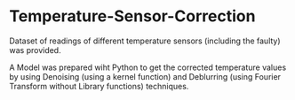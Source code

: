 # Temperature-Sensor-Correction

Dataset of readings of different temperature sensors (including the faulty) was provided.

A Model was prepared wiht Python to get the corrected temperature values by using Denoising (using a
kernel function) and Deblurring (using Fourier Transform without Library functions) techniques.
